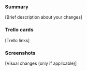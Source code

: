 ### Summary
[Brief description about your changes]

### Trello cards
[Trello links]

### Screenshots
[Visual changes (only if applicable)]
